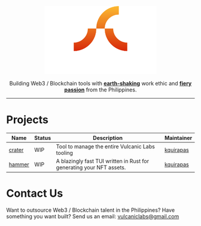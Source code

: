 <center>
<img width="300" src="logo_vertical.svg" alt="Vulcanic Labs Banner">
<p>Building Web3 / Blockchain tools with <strong><u>earth-shaking</u></strong> work ethic and <strong><u>fiery passion</u></strong> from the Philippines.</p>
</center>

<hr />

# Projects

<center>
	<table>
		<thead>
			<th>Name</th>
			<th>Status</th>
			<th>Description</th>
			<th>Maintainer</th>
		</thead>
		<tr>
			<td><a href="https://github.com/Vulcanic-Labs/crater">crater</a></td>
			<td>WIP</td>
			<td align="left">Tool to manage the entire Vulcanic Labs tooling</td>
			<td><a href="https://github.com/kquirapas">kquirapas</a></td>
		</tr>
		<tr>
			<td><a href="https://github.com/Vulcanic-Labs/hammer">hammer</a></td>
			<td>WIP</td>
			<td align="left">A blazingly fast TUI written in Rust for generating your NFT assets.</td>
			<td><a href="https://github.com/kquirapas">kquirapas</a></td>
		</tr>
	</table>
</center>

# Contact Us
Want to outsource Web3 / Blockchain talent in the Philippines? Have something you want built? Send us an email: vulcaniclabs@gmail.com
